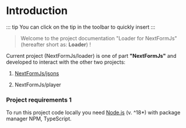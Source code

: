 # Introduction

::: tip
You can click on the tip in the toolbar to quickly insert
:::

<TestC />

> Welcome to the project documentation "Loader for NextFormJs"(hereafter short as: **Loader**) ! 

Current project (NextFormJs/loader) is one of part **"NextFormJs"** and developed to interact with the other two projects:

1) [NextFormJs/jsons](https://docs-nextformio-scheme.netlify.app/)

2) NextFormJs/player

### Project requirements 1

To run this project code locally you need [Node.js](https://nodejs.org/en/download) (v. ^18*) with package manager NPM, TypeScript.
